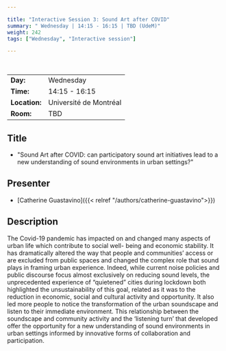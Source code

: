 ```yaml
---

title: "Interactive Session 3: Sound Art after COVID"
summary: " Wednesday | 14:15 - 16:15 | TBD (UdeM)"
weight: 242
tags: ["Wednesday", "Interactive session"]

---
```


<br>

| | |
| - | - |
| **Day:** | Wednesday |
| **Time:** | 14:15 - 16:15 |
| **Location:** | Université de Montréal |
| **Room:** | TBD |

## Title

- "Sound Art after COVID: can participatory sound art initiatives lead to a new understanding of sound environments in urban settings?"

## Presenter

- [Catherine Guastavino]({{< relref "/authors/catherine-guastavino">}})

## Description

The Covid-19 pandemic has impacted on and changed many aspects of urban life which contribute to social well- being and economic stability. It has dramatically altered the way that people and communities’ access or are excluded from public spaces and changed the complex role that sound plays in framing urban experience. Indeed, while current noise policies and public discourse focus almost exclusively on reducing sound levels, the  unprecedented experience of “quietened” cities during lockdown both highlighted the unsustainability of this goal, related as it was to the reduction in economic, social and cultural activity and opportunity. It also led more people to notice the transformation of the urban soundscape and listen to their immediate environment.  This relationship between the soundscape and community activity and the ‘listening turn’ that developed offer  the opportunity for a new understanding of sound environments in urban settings informed by  innovative forms of collaboration and participation.
